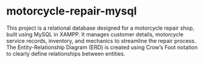# motorcycle-repair-mysql
This project is a relational database designed for a motorcycle repair shop, built using MySQL in XAMPP. It manages customer details, motorcycle service records, inventory, and mechanics to streamline the repair process. The Entity-Relationship Diagram (ERD) is created using Crow’s Foot notation to clearly define relationships between entities.
